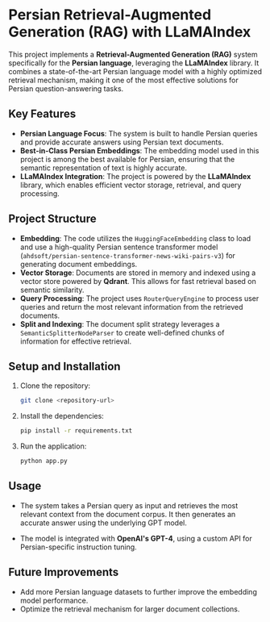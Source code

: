 
# Persian Retrieval-Augmented Generation (RAG) with LLaMAIndex

This project implements a **Retrieval-Augmented Generation (RAG)** system specifically for the **Persian language**, leveraging the **LLaMAIndex** library. It combines a state-of-the-art Persian language model with a highly optimized retrieval mechanism, making it one of the most effective solutions for Persian question-answering tasks.

## Key Features

- **Persian Language Focus**: The system is built to handle Persian queries and provide accurate answers using Persian text documents.
- **Best-in-Class Persian Embeddings**: The embedding model used in this project is among the best available for Persian, ensuring that the semantic representation of text is highly accurate.
- **LLaMAIndex Integration**: The project is powered by the **LLaMAIndex** library, which enables efficient vector storage, retrieval, and query processing.
  
## Project Structure

- **Embedding**: The code utilizes the `HuggingFaceEmbedding` class to load and use a high-quality Persian sentence transformer model (`ahdsoft/persian-sentence-transformer-news-wiki-pairs-v3`) for generating document embeddings.
- **Vector Storage**: Documents are stored in memory and indexed using a vector store powered by **Qdrant**. This allows for fast retrieval based on semantic similarity.
- **Query Processing**: The project uses `RouterQueryEngine` to process user queries and return the most relevant information from the retrieved documents.
- **Split and Indexing**: The document split strategy leverages a `SemanticSplitterNodeParser` to create well-defined chunks of information for effective retrieval.
  
## Setup and Installation

1. Clone the repository:

   ```bash
   git clone <repository-url>
   ```

2. Install the dependencies:

   ```bash
   pip install -r requirements.txt
   ```

3. Run the application:

   ```bash
   python app.py
   ```

## Usage

- The system takes a Persian query as input and retrieves the most relevant context from the document corpus. It then generates an accurate answer using the underlying GPT model.
  
- The model is integrated with **OpenAI's GPT-4**, using a custom API for Persian-specific instruction tuning.

## Future Improvements

- Add more Persian language datasets to further improve the embedding model performance.
- Optimize the retrieval mechanism for larger document collections.
